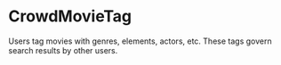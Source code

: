 CrowdMovieTag
=============

Users tag movies with genres, elements, actors, etc. These tags govern search results by other users.
